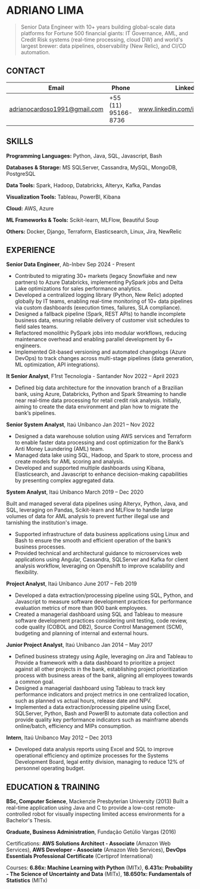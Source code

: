 # **ADRIANO LIMA**

> Senior Data Engineer with 10+ years building global-scale data platforms for Fortune 500 financial giants: IT Governance, AML, and Credit Risk systems (real-time processing, cloud DW) and world's largest brewer: data pipelines, observability (New Relic), and CI/CD automation.

## **CONTACT**

Email | Phone | LinkedIn
--- | --- | ---
adrianocardoso1991@gmail.com | +55 (11) 95166-8736 | www.linkedin.com/in/acardosolima

## **SKILLS**
**Programming Languages:** Python, Java, SQL, Javascript, Bash

**Databases & Storage:** MS SQLServer, Cassandra, MySQL, MongoDB, PostgreSQL

**Data Tools:** Spark, Hadoop, Databricks, Alteryx, Kafka, Pandas

**Visualization Tools:** Tableau, PowerBI, Kibana

**Cloud:** AWS, Azure

**ML Frameworks & Tools:** Scikit-learn, MLFlow, Beautiful Soup

**Others:** Docker, Django, Terraform, Elasticsearch, Linux, Jira, NewRelic


## **EXPERIENCE**


**Senior Data Engineer**, Ab-Inbev Sep 2024 - Present
- Contributed to migrating 30+ markets (legacy Snowflake and new partners) to Azure Databricks, implementing PySpark jobs and Delta Lake optimizations for sales performance analytics.
- Developed a centralized logging library (Python, New Relic) adopted globally by IT teams, enabling real-time monitoring of 10+ data pipelines via custom dashboards (execution times, failures, SLA compliance).
- Designed a fallback pipeline (Spark, REST APIs) to handle incomplete business data, ensuring reliable delivery of customer visit schedules to field sales teams.
- Refactored monolithic PySpark jobs into modular workflows, reducing maintenance overhead and enabling parallel development by 6+ engineers.
- Implemented Git-based versioning and automated changelogs (Azure DevOps) to track changes across multi-stage pipelines (data generation, ML optimization, API integrations).

**It Senior Analyst**, F1rst Tecnologia - Santander	Nov 2022 – April 2023
- Defined big data architecture for the innovation branch of a Brazilian bank, using Azure, Databricks, Python and Spark Streaming to handle near real-time data processing for retail credit risk analysis. Initially, aiming to create the data environment and plan how to migrate the bank’s pipelines.

**Senior System Analyst**, Itaú Unibanco	Jan 2021 – Nov 2022
- Designed a data warehouse solution using AWS services and Terraform to enable faster data processing and cost optimization for the Bank’s Anti Money Laundering (AML) team.
- Managed data lake using SQL, Hadoop, and Spark to store, process and create models for AML scoring and analysis.
- Developed and supported multiple dashboards using Kibana, Elasticsearch, and Javascript to enhance decision-making capabilities by presenting complex aggregated data.

**System Analyst**, Itaú Unibanco	March 2019 – Dec 2020

Built and managed several data pipelines using Alteryx, Python, Java, and SQL, leveraging on Pandas, Scikit-learn and MLFlow to handle large volumes of data for AML analysis to prevent further illegal use and tarnishing the institution's image.
- Supported infrastructure of data business applications using Linux and Bash to ensure the smooth and efficient operation of the bank’s business processes.
- Provided technical and architectural guidance to microservices web applications using Angular, Cassandra, SQLServer and Kafka for client analysis workflow, leveraging on Openshift to improve scalability and flexibility.

**Project Analyst**, Itaú Unibanco	June 2017 – Feb 2019
- Developed a data extraction/processing pipeline using SQL, Python, and Javascript to measure software development practices for performance evaluation metrics of more than 900 bank employees.
- Created a managerial dashboard using SQL and Tableau to measure software development practices considering unit testing, code review, code quality (COBOL and DB2), Source Control Management (SCM), budgeting and planning of internal and external hours.

**Junior Project Analyst**, Itaú Unibanco	Jan 2014 – May 2017
- Defined business strategy using Agile, leveraging on Jira and Tableau to Provide a framework with a data dashboard to prioritize a project against all other projects in the bank, establishing project prioritization process with business areas of the bank, aligning all employees towards a common goal. 
- Designed a managerial dashboard using Tableau to track key performance indicators and project metrics in one centralized location, such as planned vs actual hours, release date and NPV.
- Implemented a data extraction/processing pipeline using Excel, SQLServer, Python, Bash and PowerBI to automate data collection and provide quality key performance indicators such as mainframe abends online/batch, efficiency and MIPs consumption.

**Intern**, Itaú Unibanco	May 2012 – Dec 2013
- Developed data analysis reports using Excel and SQL to improve operational efficiency and optimize processes for the Systems Development Board, legal entity division, managing to reduce 12% of personnel operating budget.


## **EDUCATION & TRAINING**
**BSc, Computer Science**, Mackenzie Presbyterian University (2013)
Built a real-time application using Java and C to provide a low-cost remote-controlled robot for visually inspecting limited access environments for a Bachelor's Thesis.

**Graduate, Business Administration**, Fundação Getúlio Vargas (2016)

Certifications: **AWS Solutions Architect - Associate** (Amazon Web Services), **AWS Developer - Associate** (Amazon Web Services), **DevOps Essentials Professional Certificate** (Certiprof International)

Courses: **6.86x: Machine Learning with Python** (MITx), **6.431x: Probability - The Science of Uncertainty and Data** (MITx), **18.6501x: Fundamentals of Statistics** (MITx)


